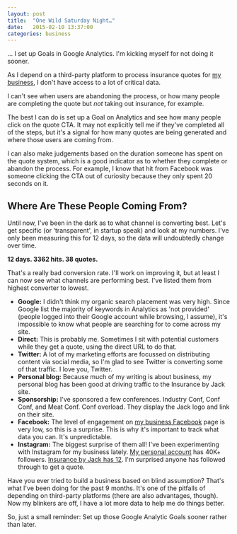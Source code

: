 ```yaml
---
layout: post
title:  "One Wild Saturday Night…"
date:   2015-02-10 13:37:00
categories: business
---
```

… I set up Goals in Google Analytics. I'm kicking myself for not doing it sooner. 

As I depend on a third-party platform to process insurance quotes for <a href="http://insurancebyjack.co.uk">my business</a>, I don't have access to a lot of critical data.

I can't see when users are abandoning the process, or how many people are completing the quote but _not_ taking out insurance, for example.

The best I can do is set up a Goal on Analytics and see how many people click on the quote CTA. It may not explicitly tell me if they've completed all of the steps, but it's a signal for how many quotes are being generated and where those users are coming from.

I can also make judgements based on the duration someone has spent on the quote system, which is a good indicator as to whether they complete or abandon the process. For example, I know that hit from Facebook was someone clicking the CTA out of curiosity because they only spent 20 seconds on it.

<h2>Where Are These People Coming From?</h2>

Until now, I've been in the dark as to what channel is converting best. Let's get specific (or 'transparent', in startup speak) and look at my numbers. I've only been measuring this for 12 days, so the data will undoubtedly change over time.

__12 days. 3362 hits. 38 quotes.__

That's a really bad conversion rate. I'll work on improving it, but at least I can now see what channels are performing best. I've listed them from highest converter to lowest.

* __Google:__ I didn't think my organic search placement was very high. Since Google list the majority of keywords in Analytics as 'not provided' (people logged into their Google account while browsing, I assume), it's impossible to know what people are searching for to come across my site.
* __Direct:__ This is probably me. Sometimes I sit with potential customers while they get a quote, using the direct URL to do that.
* __Twitter:__ A lot of my marketing efforts are focussed on distributing content via social media, so I'm glad to see Twitter is converting some of that traffic. I love you, Twitter.
* __Personal blog:__ Because much of my writing is about business, my personal blog has been good at driving traffic to the Insurance by Jack site.
* __Sponsorship:__ I've sponsored a few conferences. Industry Conf, Conf Conf, and Meat Conf. Conf overload. They display the Jack logo and link on their site.
* __Facebook:__ The level of engagement on <a href="https://www.facebook.com/pages/Insurance-By-Jack/279246762228751?ref=hl">my business Facebook</a> page is very low, so this is a surprise. This is why it's important to track what data you can. It's unpredictable.
* __Instagram:__ The biggest surprise of them all! I've been experimenting with Instagram for my business lately. <a href="http://instagram.com/ashleybaxter">My personal account</a> has 40K+ followers. <a href="http://instagram.com/insurancebyjack">Insurance by Jack has 12</a>. I'm surprised anyone has followed through to get a quote.

Have you ever tried to build a business based on blind assumption? That's what I've been doing for the past 9 months. It's one of the pitfalls of depending on third-party platforms (there are also advantages, though). Now my blinkers are off, I have a lot more data to help me do things better.

So, just a small reminder: Set up those Google Analytic Goals sooner rather than later.